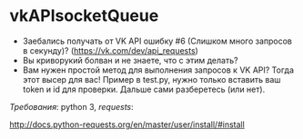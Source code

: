 # vkAPIsocketQueue
+ Заебались получать от VK API ошибку #6 (Слишком много запросов в секунду)? (https://vk.com/dev/api_requests)
+ Вы криворукий болван и не знаете, что с этим делать?
+ Вам нужен простой метод для выполнения запросов к VK API?
Тогда этот высер для вас! Пример в test.py, нужно только вставить ваш token и id для проверки. Дальше сами разберетесь (или нет).

*Требования*: python 3, _requests_:

http://docs.python-requests.org/en/master/user/install/#install